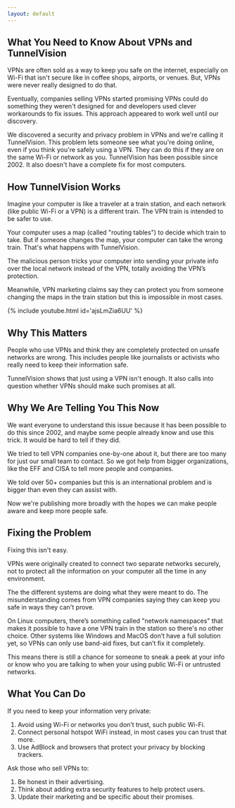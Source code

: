 ```yaml
---
layout: default
---
```

## What You Need to Know About VPNs and TunnelVision
VPNs are often sold as a way to keep you safe on the internet, especially on Wi-Fi that isn't secure like in coffee shops, airports, or venues. But, VPNs were never really designed to do that. 

Eventually, companies selling VPNs started promising VPNs could do something they weren't designed for and developers used clever workarounds to fix issues. This approach appeared to work well until our discovery. 

We discovered a security and privacy problem in VPNs and we're calling it TunnelVision. This problem lets someone see what you're doing online, even if you think you're safely using a VPN. They can do this if they are on the same Wi-Fi or network as you. TunnelVision has been possible since 2002. It also doesn't have a complete fix for most computers.


## How TunnelVision Works

Imagine your computer is like a traveler at a train station, and each network (like public Wi-Fi or a VPN) is a different train. The VPN train is intended to be safer to use. 

Your computer uses a map (called "routing tables") to decide which train to take. But if someone changes the map, your computer can take the wrong train. That's what happens with TunnelVision. 

The malicious person tricks your computer into sending your private info over the local network instead of the VPN, totally avoiding the VPN’s protection.

Meanwhile, VPN marketing claims say they can protect you from someone changing the maps in the train station but this is impossible in most cases.

{% include youtube.html id='ajsLmZia6UU' %}

## Why This Matters

People who use VPNs and think they are completely protected on unsafe networks are wrong. This includes people like journalists or activists who really need to keep their information safe. 

TunnelVision shows that just using a VPN isn't enough. It also calls into question whether VPNs should make such promises at all.

## Why We Are Telling You This Now

We want everyone to understand this issue because it has been possible to do this since 2002, and maybe some people already know and use this trick. It would be hard to tell if they did.

We tried to tell VPN companies one-by-one about it, but there are too many for just our small team to contact. So we got help from bigger organizations, like the EFF and CISA to tell more people and companies. 

We told over 50+ companies but this is an international problem and is bigger than even they can assist with.

Now we're publishing more broadly with the hopes we can make people aware and keep more people safe.

## Fixing the Problem

Fixing this isn't easy. 

VPNs were originally created to connect two separate networks securely, not to protect all the information on your computer all the time in any environment.

The the different systems are doing what they were meant to do. The misunderstanding comes from VPN companies saying they can keep you safe in ways they can't prove.

On Linux computers, there’s something called "network namespaces" that makes it possible to have a one VPN train in the station so there's no other choice. Other systems like Windows and MacOS don’t have a full solution yet, so VPNs can only use band-aid fixes, but can’t fix it completely. 

This means there is still a chance for someone to sneak a peek at your info or know who you are talking to when your using public Wi-Fi or untrusted networks.

## What You Can Do

If you need to keep your information very private:
1.  Avoid using Wi-Fi or networks you don’t trust, such public Wi-Fi.
1.  Connect personal hotspot WiFi instead, in most cases you can trust that more.
1.  Use AdBlock and browsers that protect your privacy by blocking trackers.

Ask those who sell VPNs to:
1.  Be honest in their advertising.
1.  Think about adding extra security features to help protect users.
1.  Update their marketing and be specific about their promises.
